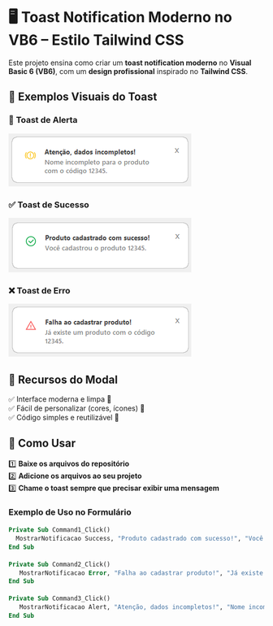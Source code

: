 # 🖥️ Toast Notification Moderno no VB6 – Estilo Tailwind CSS  

Este projeto ensina como criar um **toast notification moderno** no **Visual Basic 6 (VB6)**, com um **design profissional** inspirado no **Tailwind CSS**.  

## 📸 **Exemplos Visuais do Toast**  

### 🔴 **Toast de Alerta**  
![Modal de Alerta](img/alert_toast_example.PNG)

### ✅ **Toast de Sucesso**  
![Modal de Concluído](img/success_toast_example.PNG)

### ❌ **Toast de Erro**  
![Modal de Erro](img/error_toast_example.PNG)

## 🚀 **Recursos do Modal**  
✅ Interface moderna e limpa 📌  
✅ Fácil de personalizar (cores, ícones) 🎨  
✅ Código simples e reutilizável 🔄  

## 📂 **Como Usar**  

1️⃣ **Baixe os arquivos do repositório**  
2️⃣ **Adicione os arquivos ao seu projeto**  
3️⃣ **Chame o toast sempre que precisar exibir uma mensagem** 
 
### **Exemplo de Uso no Formulário**  

```vb
Private Sub Command1_Click()
  MostrarNotificacao Success, "Produto cadastrado com sucesso!", "Você cadastrou o produto 12345."
End Sub

Private Sub Command2_Click()
   MostrarNotificacao Error, "Falha ao cadastrar produto!", "Já existe um produto com o código 12345."
End Sub

Private Sub Command3_Click()
   MostrarNotificacao Alert, "Atenção, dados incompletos!", "Nome incompleto para o produto com o código 12345."
End Sub

